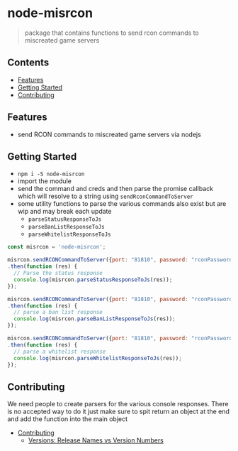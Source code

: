 # node-misrcon 
> package that contains functions to send rcon commands to miscreated game servers

## Contents

- [Features](#features)
- [Getting Started](#getting-started)
- [Contributing](#contributing)



## Features

* send RCON commands to miscreated game servers via nodejs

## Getting Started
* `npm i -S node-misrcon`
* import the module
* send the command and creds and then parse the promise callback which will resolve to a string using `sendRconCommandToServer`
* some utility functions to parse the various commands also exist but are wip and may break each update
  * `parseStatusResponseToJs` 
  * `parseBanListResponseToJs` 
  * `parseWhitelistResponseToJs`

```js
const misrcon = 'node-misrcon';

misrcon.sendRCONCommandToServer({port: "81810", password: "rconPassword", ip: "192.168.1.1", command: "status"})
.then(function (res) {
  // Parse the status response
  console.log(misrcon.parseStatusResponseToJs(res));
});

misrcon.sendRCONCommandToServer({port: "81810", password: "rconPassword", ip: "192.168.1.1", command: "mis_ban_status"})
.then(function (res) {
  // parse a ban list response
  console.log(misrcon.parseBanListResponseToJs(res));
});

misrcon.sendRCONCommandToServer({port: "81810", password: "rconPassword", ip: "192.168.1.1", command: "mis_whitelist_status"})
.then(function (res) {
  // parse a whitelist response
  console.log(misrcon.parseWhitelistResponseToJs(res));
});

```

## Contributing
We need people to create parsers for the various console responses. There is no accepted way to do it 
just make sure to spit return an object at the end and add the function into the main object  

- [Contributing](docs/contributing/index.md)
  - [Versions: Release Names vs Version Numbers](docs/contributing/versions/index.md)
